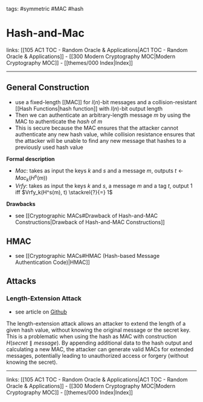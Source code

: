 tags: #symmetric #MAC #hash

# Hash-and-Mac

links: [[105 AC1 TOC - Random Oracle & Applications|AC1 TOC - Random Oracle & Applications]] - [[300 Modern Cryptography MOC|Modern Cryptography MOC]] - [[themes/000 Index|Index]]

---

## General Construction

- use a fixed-length [[MAC]] for $l(n)$-bit messages and a collision-resistant [[Hash Functions|hash function]] with $l(n)$-bit output length
- Then we can authenticate an arbitrary-length message $m$ by using the MAC to authenticate the *hash* of $m$
- This is secure because the MAC ensures that the attacker cannot authenticate any new hash value, while collision resistance ensures that the attacker will be unable to find any new message that hashes to a previously used hash value

**Formal description**

- $Mac$:  takes as input the keys $k$ and $s$ and a message $m$, outputs $t \leftarrow Mac_k(H^s(m))$
- $Vrfy$: takes as input the keys $k$ and $s$, a message $m$ and a tag $t$, output 1 iff $Vrfy_k(H^s(m), t) \stackrel{?}{=} 1$

**Drawbacks**

- see [[Cryptographic MACs#Drawback of Hash-and-MAC Constructions|Drawback of Hash-and-MAC Constructions]]

## HMAC

- see [[Cryptographic MACs#HMAC (Hash-based Message Authentication Code)|HMAC]]

## Attacks

### Length-Extension Attack

- see article on [Github](https://github.com/marcelo140/length-extension)

The length-extension attack allows an attacker to extend the length of a given hash value, without knowing the original message or the secret key. This is a problematic when using the hash as MAC with construction $H(secret \parallel message)$.
By appending additional data to the hash output and calculating a new MAC, the attacker can generate valid MACs for extended messages, potentially leading to unauthorized access or forgery (without knowing the secret).

---
links: [[105 AC1 TOC - Random Oracle & Applications|AC1 TOC - Random Oracle & Applications]] - [[300 Modern Cryptography MOC|Modern Cryptography MOC]] - [[themes/000 Index|Index]]